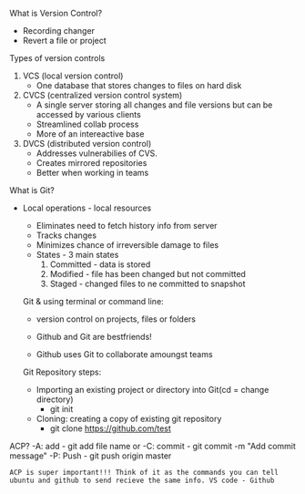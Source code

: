 What is Version Control?
- Recording changer
- Revert a file or project

Types of version controls
1. VCS (local version control)
    - One database that stores changes to files on hard disk
2. CVCS (centralized version control system)
    - A single server storing all changes and file versions but can be accessed by various clients
    - Streamlined collab process
    - More of an intereactive base
3. DVCS (distributed version control)
    - Addresses vulnerabilies of CVS. 
    - Creates mirrored repositories
    - Better when working in teams

What is Git?
- Local operations - local resources
    - Eliminates need to fetch history info from server
    - Tracks changes
    - Minimizes chance of irreversible damage to files
    - States - 3 main states 
        1. Committed - data is stored
        2. Modified - file has been changed but not committed
        3. Staged - changed files to ne committed to snapshot
    
    Git & using terminal or command line:
    - version control on projects, files or folders

    - Github and Git are bestfriends!
    - Github uses Git to collaborate amoungst teams

    Git Repository steps:
    - Importing an existing project or directory into Git(cd = change directory)
        - git init
    - Cloning: creating a copy of existing git repository
        - git clone https://github.com/test

ACP?
    -A: add - git add file name or 
    -C: commit - git commit -m "Add commit message"
    -P: Push - git push origin master

    ACP is super important!!! Think of it as the commands you can tell ubuntu and github to send recieve the same info. VS code - Github
    